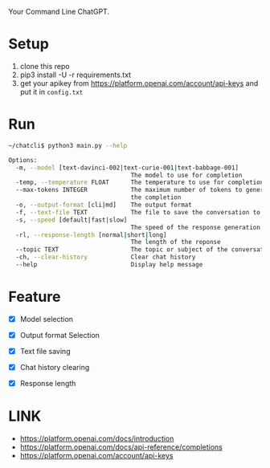 Your Command Line ChatGPT.

# Setup

1. clone this repo
2. pip3 install -U -r requirements.txt
3. get your apikey from <https://platform.openai.com/account/api-keys> and put it in `config.txt`

# Run
```sh
~/chatcli$ python3 main.py --help

Options:
  -m, --model [text-davinci-002|text-curie-001|text-babbage-001]
                                  The model to use for completion
  -temp, --temperature FLOAT      The temperature to use for completion
  --max-tokens INTEGER            The maximum number of tokens to generate in
                                  the completion
  -o, --output-format [cli|md]    The output format
  -f, --text-file TEXT            The file to save the conversation to
  -s, --speed [default|fast|slow]
                                  The speed of the response generation
  -rl, --response-length [normal|short|long]
                                  The length of the reponse
  --topic TEXT                    The topic or subject of the conversation
  -ch, --clear-history            Clear chat history
  --help                          Display help message 
```

# Feature

- [x] Model selection
- [x] Output format Selection
- [x] Text file saving
- [x] Chat history clearing
- [x] Response length


# LINK

- https://platform.openai.com/docs/introduction
- https://platform.openai.com/docs/api-reference/completions
- https://platform.openai.com/account/api-keys
